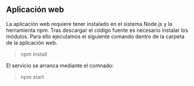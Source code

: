 ## Aplicación web

La aplicación web requiere tener instalado en el sistema Node.js y la herramienta npm. Tras descargar el código fuente es necesario instalar los módulos. Para ello ejecutamos el siguiente comando dentro de la carpeta de la aplicación web.

> npm install

El servicio se arranca mediante el comnado:

> npm start

